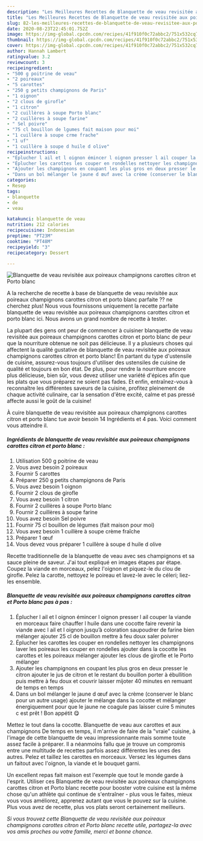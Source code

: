 ```yaml
---
description: "Les Meilleures Recettes de Blanquette de veau revisitée aux poireaux champignons carottes citron et Porto blanc"
title: "Les Meilleures Recettes de Blanquette de veau revisitée aux poireaux champignons carottes citron et Porto blanc"
slug: 82-les-meilleures-recettes-de-blanquette-de-veau-revisitee-aux-poireaux-champignons-carottes-citron-et-porto-blanc
date: 2020-08-23T22:45:01.752Z
image: https://img-global.cpcdn.com/recipes/41f910f0c72abbc2/751x532cq70/blanquette-de-veau-revisitee-aux-poireaux-champignons-carottes-citron-et-porto-blanc-photo-principale-de-la-recette.jpg
thumbnail: https://img-global.cpcdn.com/recipes/41f910f0c72abbc2/751x532cq70/blanquette-de-veau-revisitee-aux-poireaux-champignons-carottes-citron-et-porto-blanc-photo-principale-de-la-recette.jpg
cover: https://img-global.cpcdn.com/recipes/41f910f0c72abbc2/751x532cq70/blanquette-de-veau-revisitee-aux-poireaux-champignons-carottes-citron-et-porto-blanc-photo-principale-de-la-recette.jpg
author: Hannah Lambert
ratingvalue: 3.2
reviewcount: 3
recipeingredient:
- "500 g poitrine de veau"
- "2 poireaux"
- "5 carottes"
- "250 g petits champignons de Paris"
- "1 oignon"
- "2 clous de girofle"
- "1 citron"
- "2 cuillères à soupe Porto blanc"
- "2 cuillères à soupe farine"
- " Sel poivre"
- "75 cl bouillon de lgumes fait maison pour moi"
- "1 cuillère à soupe crme frache"
- "1 uf"
- "1 cuillère à soupe d huile d olive"
recipeinstructions:
- "Éplucher l ail et l oignon émincer l oignon presser l ail couper la viande en morceaux faire chauffer l huile dans une cocotte faire revenir la viande avec l ail et l oignon jusqu’à coloration saupoudrer de farine bien mélanger ajouter 25 cl de bouillon mettre à feu doux saler poivrer"
- "Éplucher les carottes les couper en rondelles nettoyer les champignons laver les poireaux les couper en rondelles ajouter dans la cocotte les carottes et les poireaux mélanger ajouter les clous de girofle et le Porto mélanger"
- "Ajouter les champignons en coupant les plus gros en deux presser le citron ajouter le jus de citron et le restant du bouillon porter à ébullition puis mettre à feu doux et couvrir laisser mijoter 40 minutes en remuant de temps en temps"
- "Dans un bol mélanger le jaune d œuf avec la crème (conserver le blanc pour un autre usage) ajouter le mélange dans la cocotte et mélanger énergiquement pour que le jaune ne coagule pas laisser cuire 5 minutes c est prêt ! Bon appétit 😋"
categories:
- Resep
tags:
- blanquette
- de
- veau

katakunci: blanquette de veau 
nutrition: 212 calories
recipecuisine: Indonesian
preptime: "PT23M"
cooktime: "PT48M"
recipeyield: "3"
recipecategory: Dessert

---
```



![Blanquette de veau revisitée aux poireaux champignons carottes citron et Porto blanc](https://img-global.cpcdn.com/recipes/41f910f0c72abbc2/751x532cq70/blanquette-de-veau-revisitee-aux-poireaux-champignons-carottes-citron-et-porto-blanc-photo-principale-de-la-recette.jpg)

A la recherche de recette à base de blanquette de veau revisitée aux poireaux champignons carottes citron et porto blanc parfaite ?? ne cherchez plus! Nous vous fournissons uniquement la recette parfaite blanquette de veau revisitée aux poireaux champignons carottes citron et porto blanc ici. Nous avons un grand nombre de recette à tester.

La plupart des gens ont peur de commencer à cuisiner blanquette de veau revisitée aux poireaux champignons carottes citron et porto blanc de peur que la nourriture obtenue ne soit pas délicieuse. Il y a plusieurs choses qui affectent la qualité gustative de blanquette de veau revisitée aux poireaux champignons carottes citron et porto blanc! En partant du type d'ustensile de cuisine, assurez-vous toujours d'utiliser des ustensiles de cuisine de qualité et toujours en bon état. De plus, pour rendre la nourriture encore plus délicieuse, bien sûr, vous devez utiliser une variété d'épices afin que les plats que vous préparez ne soient pas fades. Et enfin, entraînez-vous à reconnaître les différentes saveurs de la cuisine, profitez pleinement de chaque activité culinaire, car la sensation d'être excité, calme et pas pressé affecte aussi le goût de la cuisine!

<!--inarticleads1-->

À cuire blanquette de veau revisitée aux poireaux champignons carottes citron et porto blanc tue avoir besoin 14 Ingrédients et 4 pas. Voici comment vous atteindre il.

##### Ingrédients de blanquette de veau revisitée aux poireaux champignons carottes citron et porto blanc :

1. Utilisation 500 g poitrine de veau
1. Vous avez besoin 2 poireaux
1. Fournir 5 carottes
1. Préparer 250 g petits champignons de Paris
1. Vous avez besoin 1 oignon
1. Fournir 2 clous de girofle
1. Vous avez besoin 1 citron
1. Fournir 2 cuillères à soupe Porto blanc
1. Fournir 2 cuillères à soupe farine
1. Vous avez besoin  Sel poivre
1. Fournir 75 cl bouillon de légumes (fait maison pour moi)
1. Vous avez besoin 1 cuillère à soupe crème fraîche
1. Préparer 1 œuf
1. Vous devez vous préparer 1 cuillère à soupe d huile d olive


Recette traditionnelle de la blanquette de veau avec ses champignons et sa sauce pleine de saveur. J&#39;ai tout expliqué en images étapes par étape. Coupez la viande en morceaux, pelez l&#39;oignon et piquez-le du clou de girofle. Pelez la carotte, nettoyez le poireau et lavez-le avec le céleri; liez-les ensemble. 

<!--inarticleads2-->

##### Blanquette de veau revisitée aux poireaux champignons carottes citron et Porto blanc pas à pas :

1. Éplucher l ail et l oignon émincer l oignon presser l ail couper la viande en morceaux faire chauffer l huile dans une cocotte faire revenir la viande avec l ail et l oignon jusqu’à coloration saupoudrer de farine bien mélanger ajouter 25 cl de bouillon mettre à feu doux saler poivrer
1. Éplucher les carottes les couper en rondelles nettoyer les champignons laver les poireaux les couper en rondelles ajouter dans la cocotte les carottes et les poireaux mélanger ajouter les clous de girofle et le Porto mélanger
1. Ajouter les champignons en coupant les plus gros en deux presser le citron ajouter le jus de citron et le restant du bouillon porter à ébullition puis mettre à feu doux et couvrir laisser mijoter 40 minutes en remuant de temps en temps
1. Dans un bol mélanger le jaune d œuf avec la crème (conserver le blanc pour un autre usage) ajouter le mélange dans la cocotte et mélanger énergiquement pour que le jaune ne coagule pas laisser cuire 5 minutes c est prêt ! Bon appétit 😋


Mettez le tout dans la cocotte. Blanquette de veau aux carottes et aux champignons De temps en temps, il m&#39;arrive de faire de la &#34;vraie&#34; cuisine, à l&#39;image de cette blanquette de veau impressionnante mais somme toute assez facile à préparer. Il a néanmoins fallu que je trouve un compromis entre une multitude de recettes parfois assez différentes les unes des autres. Pelez et taillez les carottes en morceaux. Versez les légumes dans un faitout avec l&#39;oignon, la viande et le bouquet garni. 

<!--inarticleads1-->

<p>
Un excellent repas fait maison est l'exemple que tout le monde garde à l'esprit. Utiliser ces Blanquette de veau revisitée aux poireaux champignons carottes citron et Porto blanc recette pour booster votre cuisine est la même chose qu'un athlète qui continue de s'entraîner - plus vous le faites, mieux vous vous améliorez, apprenez autant que vous le pouvez sur la cuisine. Plus vous avez de recette, plus vos plats seront certainement meilleurs.
</p>

<p>
<i>Si vous trouvez cette Blanquette de veau revisitée aux poireaux champignons carottes citron et Porto blanc recette utile, partagez-la avec vos amis proches ou votre famille, merci et bonne chance.</i>
</p>
